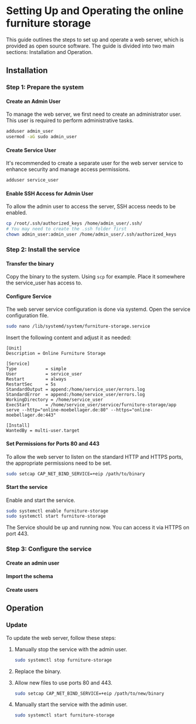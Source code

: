 # Setting Up and Operating the online furniture storage

This guide outlines the steps to set up and operate a web server, which is provided as open source software. The guide is divided into two main sections: Installation and Operation.

## Installation

### Step 1: Prepare the system

#### Create an Admin User

To manage the web server, we first need to create an administrator user. This user is required to perform administrative tasks.

```bash
adduser admin_user
usermod -aG sudo admin_user
```

#### Create Service User

It's recommended to create a separate user for the web server service to enhance security and manage access permissions.

```bash
adduser service_user
```

#### Enable SSH Access for Admin User

To allow the admin user to access the server, SSH access needs to be enabled.

```bash
cp /root/.ssh/authorized_keys /home/admin_user/.ssh/
# You may need to create the .ssh folder first
chown admin_user:admin_user /home/admin_user/.ssh/authorized_keys
```

### Step 2: Install the service

#### Transfer the binary

Copy the binary to the system. Using `scp` for example. Place it somewhere the service_user has access to.

#### Configure Service

The web server service configuration is done via systemd. Open the service configuration file.

```bash
sudo nano /lib/systemd/system/furniture-storage.service
```

Insert the following content and adjust it as needed:

```plaintext
[Unit]
Description = Online Furniture Storage

[Service]
Type           = simple
User           = service_user
Restart        = always
RestartSec     = 5s
StandardOutput = append:/home/service_user/errors.log
StandardError  = append:/home/service_user/errors.log
WorkingDirectory = /home/service_user
ExecStart      = /home/service_user/service/furniture-storage/app serve --http="online-moebellager.de:80" --https="online-moebellager.de:443"

[Install]
WantedBy = multi-user.target
```

#### Set Permissions for Ports 80 and 443

To allow the web server to listen on the standard HTTP and HTTPS ports, the appropriate permissions need to be set.

```bash
sudo setcap CAP_NET_BIND_SERVICE=+eip /path/to/binary
```

#### Start the service

Enable and start the service.
```bash
sudo systemctl enable furniture-storage
sudo systemctl start furniture-storage
```
The Service should be up and running now. You can access it via HTTPS on port 443.

### Step 3: Configure the service

#### Create an admin user

#### Import the schema

#### Create users

## Operation

### Update

To update the web server, follow these steps:

1. Manually stop the service with the admin user.
   ```bash
   sudo systemctl stop furniture-storage
   ```

2. Replace the binary.

3. Allow new files to use ports 80 and 443.
   ```bash
   sudo setcap CAP_NET_BIND_SERVICE=+eip /path/to/new/binary
   ```

4. Manually start the service with the admin user.
   ```bash
   sudo systemctl start furniture-storage
   ```
